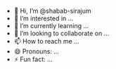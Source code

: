 - 👋 Hi, I’m @shabab-sirajum
- 👀 I’m interested in ...
- 🌱 I’m currently learning ...
- 💞️ I’m looking to collaborate on ...
- 📫 How to reach me ...
- 😄 Pronouns: ...
- ⚡ Fun fact: ...

<!---
shabab-sirajum/shabab-sirajum is a ✨ special ✨ repository because its `README.md` (this file) appears on your GitHub profile.
You can click the Preview link to take a look at your changes.
--->
